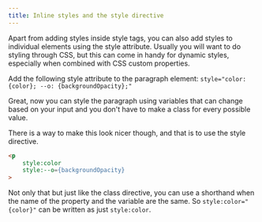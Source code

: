 ```yaml
---
title: Inline styles and the style directive
---
```


Apart from adding styles inside style tags, you can also add styles to individual elements using the style attribute. Usually you will want to do styling through CSS, but this can come in handy for dynamic styles, especially when combined with CSS custom properties.

Add the following style attribute to the paragraph element:
`style="color: {color}; --o: {backgroundOpacity};"`

Great, now you can style the paragraph using variables that can change based on your input and you don't have to make a class for every possible value.

There is a way to make this look nicer though, and that is to use the style directive.

```html
<p 
	style:color 
	style:--o={backgroundOpacity}
>
```

Not only that but just like the class directive, you can use a shorthand when the name of the property and the variable are the same. So `style:color="{color}"` can be written as just `style:color`.